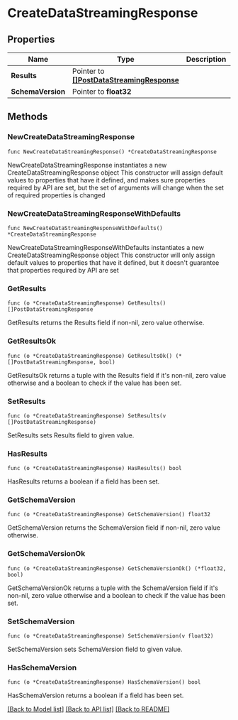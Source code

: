 # CreateDataStreamingResponse

## Properties

Name | Type | Description | Notes
------------ | ------------- | ------------- | -------------
**Results** | Pointer to [**[]PostDataStreamingResponse**](PostDataStreamingResponse.md) |  | [optional] 
**SchemaVersion** | Pointer to **float32** |  | [optional] 

## Methods

### NewCreateDataStreamingResponse

`func NewCreateDataStreamingResponse() *CreateDataStreamingResponse`

NewCreateDataStreamingResponse instantiates a new CreateDataStreamingResponse object
This constructor will assign default values to properties that have it defined,
and makes sure properties required by API are set, but the set of arguments
will change when the set of required properties is changed

### NewCreateDataStreamingResponseWithDefaults

`func NewCreateDataStreamingResponseWithDefaults() *CreateDataStreamingResponse`

NewCreateDataStreamingResponseWithDefaults instantiates a new CreateDataStreamingResponse object
This constructor will only assign default values to properties that have it defined,
but it doesn't guarantee that properties required by API are set

### GetResults

`func (o *CreateDataStreamingResponse) GetResults() []PostDataStreamingResponse`

GetResults returns the Results field if non-nil, zero value otherwise.

### GetResultsOk

`func (o *CreateDataStreamingResponse) GetResultsOk() (*[]PostDataStreamingResponse, bool)`

GetResultsOk returns a tuple with the Results field if it's non-nil, zero value otherwise
and a boolean to check if the value has been set.

### SetResults

`func (o *CreateDataStreamingResponse) SetResults(v []PostDataStreamingResponse)`

SetResults sets Results field to given value.

### HasResults

`func (o *CreateDataStreamingResponse) HasResults() bool`

HasResults returns a boolean if a field has been set.

### GetSchemaVersion

`func (o *CreateDataStreamingResponse) GetSchemaVersion() float32`

GetSchemaVersion returns the SchemaVersion field if non-nil, zero value otherwise.

### GetSchemaVersionOk

`func (o *CreateDataStreamingResponse) GetSchemaVersionOk() (*float32, bool)`

GetSchemaVersionOk returns a tuple with the SchemaVersion field if it's non-nil, zero value otherwise
and a boolean to check if the value has been set.

### SetSchemaVersion

`func (o *CreateDataStreamingResponse) SetSchemaVersion(v float32)`

SetSchemaVersion sets SchemaVersion field to given value.

### HasSchemaVersion

`func (o *CreateDataStreamingResponse) HasSchemaVersion() bool`

HasSchemaVersion returns a boolean if a field has been set.


[[Back to Model list]](../README.md#documentation-for-models) [[Back to API list]](../README.md#documentation-for-api-endpoints) [[Back to README]](../README.md)


